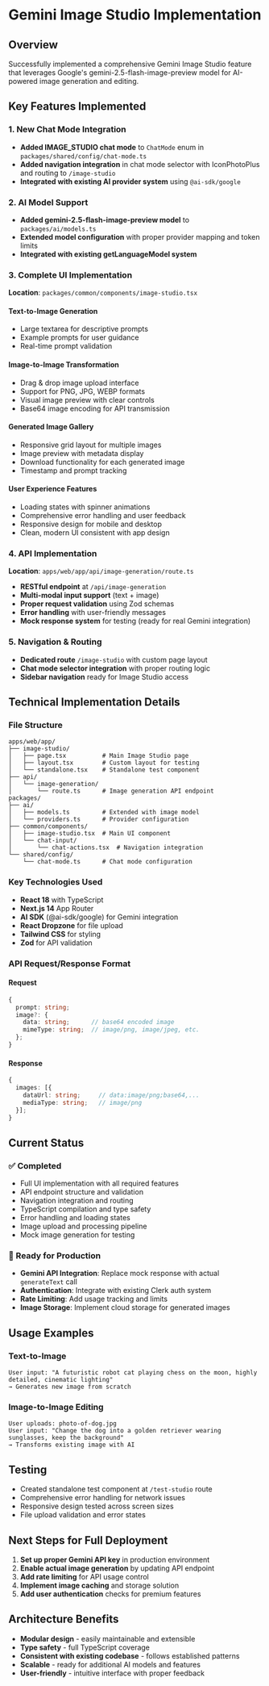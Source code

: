 # Gemini Image Studio Implementation

## Overview
Successfully implemented a comprehensive Gemini Image Studio feature that leverages Google's gemini-2.5-flash-image-preview model for AI-powered image generation and editing.

## Key Features Implemented

### 1. New Chat Mode Integration
- **Added IMAGE_STUDIO chat mode** to `ChatMode` enum in `packages/shared/config/chat-mode.ts`
- **Added navigation integration** in chat mode selector with IconPhotoPlus and routing to `/image-studio`
- **Integrated with existing AI provider system** using `@ai-sdk/google`

### 2. AI Model Support
- **Added gemini-2.5-flash-image-preview model** to `packages/ai/models.ts`
- **Extended model configuration** with proper provider mapping and token limits
- **Integrated with existing getLanguageModel system**

### 3. Complete UI Implementation
**Location**: `packages/common/components/image-studio.tsx`

#### Text-to-Image Generation
- Large textarea for descriptive prompts
- Example prompts for user guidance
- Real-time prompt validation

#### Image-to-Image Transformation
- Drag & drop image upload interface
- Support for PNG, JPG, WEBP formats
- Visual image preview with clear controls
- Base64 image encoding for API transmission

#### Generated Image Gallery
- Responsive grid layout for multiple images
- Image preview with metadata display
- Download functionality for each generated image
- Timestamp and prompt tracking

#### User Experience Features
- Loading states with spinner animations
- Comprehensive error handling and user feedback
- Responsive design for mobile and desktop
- Clean, modern UI consistent with app design

### 4. API Implementation
**Location**: `apps/web/app/api/image-generation/route.ts`

- **RESTful endpoint** at `/api/image-generation`
- **Multi-modal input support** (text + image)
- **Proper request validation** using Zod schemas
- **Error handling** with user-friendly messages
- **Mock response system** for testing (ready for real Gemini integration)

### 5. Navigation & Routing
- **Dedicated route** `/image-studio` with custom page layout
- **Chat mode selector integration** with proper routing logic
- **Sidebar navigation** ready for Image Studio access

## Technical Implementation Details

### File Structure
```
apps/web/app/
├── image-studio/
│   ├── page.tsx          # Main Image Studio page
│   ├── layout.tsx        # Custom layout for testing
│   └── standalone.tsx    # Standalone test component
├── api/
│   └── image-generation/
│       └── route.ts      # Image generation API endpoint
packages/
├── ai/
│   ├── models.ts         # Extended with image model
│   └── providers.ts      # Provider configuration
├── common/components/
│   ├── image-studio.tsx  # Main UI component
│   └── chat-input/
│       └── chat-actions.tsx  # Navigation integration
└── shared/config/
    └── chat-mode.ts      # Chat mode configuration
```

### Key Technologies Used
- **React 18** with TypeScript
- **Next.js 14** App Router
- **AI SDK** (@ai-sdk/google) for Gemini integration
- **React Dropzone** for file upload
- **Tailwind CSS** for styling
- **Zod** for API validation

### API Request/Response Format

#### Request
```typescript
{
  prompt: string;
  image?: {
    data: string;      // base64 encoded image
    mimeType: string;  // image/png, image/jpeg, etc.
  };
}
```

#### Response
```typescript
{
  images: [{
    dataUrl: string;     // data:image/png;base64,...
    mediaType: string;   // image/png
  }];
}
```

## Current Status

### ✅ Completed
- Full UI implementation with all required features
- API endpoint structure and validation
- Navigation integration and routing
- TypeScript compilation and type safety
- Error handling and loading states
- Image upload and processing pipeline
- Mock image generation for testing

### 🔄 Ready for Production
- **Gemini API Integration**: Replace mock response with actual `generateText` call
- **Authentication**: Integrate with existing Clerk auth system
- **Rate Limiting**: Add usage tracking and limits
- **Image Storage**: Implement cloud storage for generated images

## Usage Examples

### Text-to-Image
```
User input: "A futuristic robot cat playing chess on the moon, highly detailed, cinematic lighting"
→ Generates new image from scratch
```

### Image-to-Image Editing
```
User uploads: photo-of-dog.jpg
User input: "Change the dog into a golden retriever wearing sunglasses, keep the background"
→ Transforms existing image with AI
```

## Testing
- Created standalone test component at `/test-studio` route
- Comprehensive error handling for network issues
- Responsive design tested across screen sizes
- File upload validation and error states

## Next Steps for Full Deployment
1. **Set up proper Gemini API key** in production environment
2. **Enable actual image generation** by updating API endpoint
3. **Add rate limiting** for API usage control
4. **Implement image caching** and storage solution
5. **Add user authentication** checks for premium features

## Architecture Benefits
- **Modular design** - easily maintainable and extensible
- **Type safety** - full TypeScript coverage
- **Consistent with existing codebase** - follows established patterns
- **Scalable** - ready for additional AI models and features
- **User-friendly** - intuitive interface with proper feedback